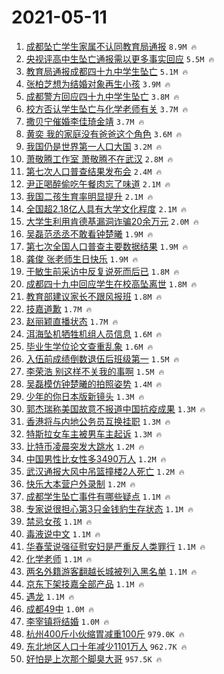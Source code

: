 # 2021-05-11

1. [成都坠亡学生家属不认同教育局通报](https://s.weibo.com/weibo?q=%23%E6%88%90%E9%83%BD%E5%9D%A0%E4%BA%A1%E5%AD%A6%E7%94%9F%E5%AE%B6%E5%B1%9E%E4%B8%8D%E8%AE%A4%E5%90%8C%E6%95%99%E8%82%B2%E5%B1%80%E9%80%9A%E6%8A%A5%23&Refer=top) `8.9M 🔥`
1. [央视评高中生坠亡通报需以更多事实回应](https://s.weibo.com/weibo?q=%23%E5%A4%AE%E8%A7%86%E8%AF%84%E9%AB%98%E4%B8%AD%E7%94%9F%E5%9D%A0%E4%BA%A1%E9%80%9A%E6%8A%A5%E9%9C%80%E4%BB%A5%E6%9B%B4%E5%A4%9A%E4%BA%8B%E5%AE%9E%E5%9B%9E%E5%BA%94%23&Refer=top) `5.5M 🔥`
1. [教育局通报成都四十九中学生坠亡](https://s.weibo.com/weibo?q=%23%E6%95%99%E8%82%B2%E5%B1%80%E9%80%9A%E6%8A%A5%E6%88%90%E9%83%BD%E5%9B%9B%E5%8D%81%E4%B9%9D%E4%B8%AD%E5%AD%A6%E7%94%9F%E5%9D%A0%E4%BA%A1%23&Refer=top) `5.1M 🔥`
1. [张柏芝想为结婚对象再生小孩](https://s.weibo.com/weibo?q=%23%E5%BC%A0%E6%9F%8F%E8%8A%9D%E6%83%B3%E4%B8%BA%E7%BB%93%E5%A9%9A%E5%AF%B9%E8%B1%A1%E5%86%8D%E7%94%9F%E5%B0%8F%E5%AD%A9%23&Refer=top) `3.9M 🔥`
1. [成都警方回应四十九中学生坠亡](https://s.weibo.com/weibo?q=%23%E6%88%90%E9%83%BD%E8%AD%A6%E6%96%B9%E5%9B%9E%E5%BA%94%E5%9B%9B%E5%8D%81%E4%B9%9D%E4%B8%AD%E5%AD%A6%E7%94%9F%E5%9D%A0%E4%BA%A1%23&Refer=top) `3.8M 🔥`
1. [校方否认学生坠亡与化学老师有关](https://s.weibo.com/weibo?q=%23%E6%A0%A1%E6%96%B9%E5%90%A6%E8%AE%A4%E5%AD%A6%E7%94%9F%E5%9D%A0%E4%BA%A1%E4%B8%8E%E5%8C%96%E5%AD%A6%E8%80%81%E5%B8%88%E6%9C%89%E5%85%B3%23&Refer=top) `3.7M 🔥`
1. [撒贝宁催婚李佳琦金靖](https://s.weibo.com/weibo?q=%23%E6%92%92%E8%B4%9D%E5%AE%81%E5%82%AC%E5%A9%9A%E6%9D%8E%E4%BD%B3%E7%90%A6%E9%87%91%E9%9D%96%23&Refer=top) `3.7M 🔥`
1. [黄奕 我的家庭没有爸爸这个角色](https://s.weibo.com/weibo?q=%E9%BB%84%E5%A5%95%20%E6%88%91%E7%9A%84%E5%AE%B6%E5%BA%AD%E6%B2%A1%E6%9C%89%E7%88%B8%E7%88%B8%E8%BF%99%E4%B8%AA%E8%A7%92%E8%89%B2&Refer=top) `3.6M 🔥`
1. [我国仍是世界第一人口大国](https://s.weibo.com/weibo?q=%23%E6%88%91%E5%9B%BD%E4%BB%8D%E6%98%AF%E4%B8%96%E7%95%8C%E7%AC%AC%E4%B8%80%E4%BA%BA%E5%8F%A3%E5%A4%A7%E5%9B%BD%23&Refer=top) `3.2M 🔥`
1. [萧敬腾工作室 萧敬腾不在武汉](https://s.weibo.com/weibo?q=%E8%90%A7%E6%95%AC%E8%85%BE%E5%B7%A5%E4%BD%9C%E5%AE%A4%20%E8%90%A7%E6%95%AC%E8%85%BE%E4%B8%8D%E5%9C%A8%E6%AD%A6%E6%B1%89&Refer=top) `2.8M 🔥`
1. [第七次人口普查结果发布会](https://s.weibo.com/weibo?q=%E7%AC%AC%E4%B8%83%E6%AC%A1%E4%BA%BA%E5%8F%A3%E6%99%AE%E6%9F%A5%E7%BB%93%E6%9E%9C%E5%8F%91%E5%B8%83%E4%BC%9A&Refer=top) `2.4M 🔥`
1. [尹正喝醉偷吃午餐肉忘了味道](https://s.weibo.com/weibo?q=%23%E5%B0%B9%E6%AD%A3%E5%96%9D%E9%86%89%E5%81%B7%E5%90%83%E5%8D%88%E9%A4%90%E8%82%89%E5%BF%98%E4%BA%86%E5%91%B3%E9%81%93%23&Refer=top) `2.1M 🔥`
1. [我国二孩生育率明显提升](https://s.weibo.com/weibo?q=%23%E6%88%91%E5%9B%BD%E4%BA%8C%E5%AD%A9%E7%94%9F%E8%82%B2%E7%8E%87%E6%98%8E%E6%98%BE%E6%8F%90%E5%8D%87%23&Refer=top) `2.1M 🔥`
1. [全国超2.18亿人具有大学文化程度](https://s.weibo.com/weibo?q=%23%E5%85%A8%E5%9B%BD%E8%B6%852.18%E4%BA%BF%E4%BA%BA%E5%85%B7%E6%9C%89%E5%A4%A7%E5%AD%A6%E6%96%87%E5%8C%96%E7%A8%8B%E5%BA%A6%23&Refer=top) `2.1M 🔥`
1. [大学生利用肯德基漏洞诈骗20余万元](https://s.weibo.com/weibo?q=%E5%A4%A7%E5%AD%A6%E7%94%9F%E5%88%A9%E7%94%A8%E8%82%AF%E5%BE%B7%E5%9F%BA%E6%BC%8F%E6%B4%9E%E8%AF%88%E9%AA%9720%E4%BD%99%E4%B8%87%E5%85%83&Refer=top) `2.0M 🔥`
1. [吴磊范丞丞不敢看钟楚曦](https://s.weibo.com/weibo?q=%23%E5%90%B4%E7%A3%8A%E8%8C%83%E4%B8%9E%E4%B8%9E%E4%B8%8D%E6%95%A2%E7%9C%8B%E9%92%9F%E6%A5%9A%E6%9B%A6%23&Refer=top) `1.9M 🔥`
1. [第七次全国人口普查主要数据结果](https://s.weibo.com/weibo?q=%23%E7%AC%AC%E4%B8%83%E6%AC%A1%E5%85%A8%E5%9B%BD%E4%BA%BA%E5%8F%A3%E6%99%AE%E6%9F%A5%E4%B8%BB%E8%A6%81%E6%95%B0%E6%8D%AE%E7%BB%93%E6%9E%9C%23&Refer=top) `1.9M 🔥`
1. [龚俊 张老师生日快乐](https://s.weibo.com/weibo?q=%E9%BE%9A%E4%BF%8A%20%E5%BC%A0%E8%80%81%E5%B8%88%E7%94%9F%E6%97%A5%E5%BF%AB%E4%B9%90&Refer=top) `1.9M 🔥`
1. [于敏生前采访中反复说死而后已](https://s.weibo.com/weibo?q=%23%E4%BA%8E%E6%95%8F%E7%94%9F%E5%89%8D%E9%87%87%E8%AE%BF%E4%B8%AD%E5%8F%8D%E5%A4%8D%E8%AF%B4%E6%AD%BB%E8%80%8C%E5%90%8E%E5%B7%B2%23&Refer=top) `1.8M 🔥`
1. [成都四十九中回应学生在校高坠离世](https://s.weibo.com/weibo?q=%23%E6%88%90%E9%83%BD%E5%9B%9B%E5%8D%81%E4%B9%9D%E4%B8%AD%E5%9B%9E%E5%BA%94%E5%AD%A6%E7%94%9F%E5%9C%A8%E6%A0%A1%E9%AB%98%E5%9D%A0%E7%A6%BB%E4%B8%96%23&Refer=top) `1.8M 🔥`
1. [教育部建议家长不跟风报班](https://s.weibo.com/weibo?q=%23%E6%95%99%E8%82%B2%E9%83%A8%E5%BB%BA%E8%AE%AE%E5%AE%B6%E9%95%BF%E4%B8%8D%E8%B7%9F%E9%A3%8E%E6%8A%A5%E7%8F%AD%23&Refer=top) `1.8M 🔥`
1. [技嘉道歉](https://s.weibo.com/weibo?q=%23%E6%8A%80%E5%98%89%E9%81%93%E6%AD%89%23&Refer=top) `1.7M 🔥`
1. [赵丽颖直播状态](https://s.weibo.com/weibo?q=%23%E8%B5%B5%E4%B8%BD%E9%A2%96%E7%9B%B4%E6%92%AD%E7%8A%B6%E6%80%81%23&Refer=top) `1.7M 🔥`
1. [洱海坠机牺牲机组人员信息](https://s.weibo.com/weibo?q=%23%E6%B4%B1%E6%B5%B7%E5%9D%A0%E6%9C%BA%E7%89%BA%E7%89%B2%E6%9C%BA%E7%BB%84%E4%BA%BA%E5%91%98%E4%BF%A1%E6%81%AF%23&Refer=top) `1.6M 🔥`
1. [毕业生学位论文查重乱象](https://s.weibo.com/weibo?q=%23%E6%AF%95%E4%B8%9A%E7%94%9F%E5%AD%A6%E4%BD%8D%E8%AE%BA%E6%96%87%E6%9F%A5%E9%87%8D%E4%B9%B1%E8%B1%A1%23&Refer=top) `1.6M 🔥`
1. [入伍前成绩倒数退伍后班级第一](https://s.weibo.com/weibo?q=%23%E5%85%A5%E4%BC%8D%E5%89%8D%E6%88%90%E7%BB%A9%E5%80%92%E6%95%B0%E9%80%80%E4%BC%8D%E5%90%8E%E7%8F%AD%E7%BA%A7%E7%AC%AC%E4%B8%80%23&Refer=top) `1.5M 🔥`
1. [李荣浩 别这样不关我的事啊](https://s.weibo.com/weibo?q=%E6%9D%8E%E8%8D%A3%E6%B5%A9%20%E5%88%AB%E8%BF%99%E6%A0%B7%E4%B8%8D%E5%85%B3%E6%88%91%E7%9A%84%E4%BA%8B%E5%95%8A&Refer=top) `1.5M 🔥`
1. [吴磊模仿钟楚曦的拍照姿势](https://s.weibo.com/weibo?q=%23%E5%90%B4%E7%A3%8A%E6%A8%A1%E4%BB%BF%E9%92%9F%E6%A5%9A%E6%9B%A6%E7%9A%84%E6%8B%8D%E7%85%A7%E5%A7%BF%E5%8A%BF%23&Refer=top) `1.4M 🔥`
1. [少年的你日本版新镜头](https://s.weibo.com/weibo?q=%23%E5%B0%91%E5%B9%B4%E7%9A%84%E4%BD%A0%E6%97%A5%E6%9C%AC%E7%89%88%E6%96%B0%E9%95%9C%E5%A4%B4%23&Refer=top) `1.3M 🔥`
1. [郭杰瑞称美国故意不报道中国抗疫成果](https://s.weibo.com/weibo?q=%23%E9%83%AD%E6%9D%B0%E7%91%9E%E7%A7%B0%E7%BE%8E%E5%9B%BD%E6%95%85%E6%84%8F%E4%B8%8D%E6%8A%A5%E9%81%93%E4%B8%AD%E5%9B%BD%E6%8A%97%E7%96%AB%E6%88%90%E6%9E%9C%23&Refer=top) `1.3M 🔥`
1. [香港将与内地公务员互换挂职](https://s.weibo.com/weibo?q=%23%E9%A6%99%E6%B8%AF%E5%B0%86%E4%B8%8E%E5%86%85%E5%9C%B0%E5%85%AC%E5%8A%A1%E5%91%98%E4%BA%92%E6%8D%A2%E6%8C%82%E8%81%8C%23&Refer=top) `1.3M 🔥`
1. [特斯拉女车主被男车主起诉](https://s.weibo.com/weibo?q=%23%E7%89%B9%E6%96%AF%E6%8B%89%E5%A5%B3%E8%BD%A6%E4%B8%BB%E8%A2%AB%E7%94%B7%E8%BD%A6%E4%B8%BB%E8%B5%B7%E8%AF%89%23&Refer=top) `1.3M 🔥`
1. [比特币凌晨突发大跳水](https://s.weibo.com/weibo?q=%23%E6%AF%94%E7%89%B9%E5%B8%81%E5%87%8C%E6%99%A8%E7%AA%81%E5%8F%91%E5%A4%A7%E8%B7%B3%E6%B0%B4%23&Refer=top) `1.2M 🔥`
1. [中国男性比女性多3490万人](https://s.weibo.com/weibo?q=%23%E4%B8%AD%E5%9B%BD%E7%94%B7%E6%80%A7%E6%AF%94%E5%A5%B3%E6%80%A7%E5%A4%9A3490%E4%B8%87%E4%BA%BA%23&Refer=top) `1.2M 🔥`
1. [武汉通报大风中吊篮撞楼2人死亡](https://s.weibo.com/weibo?q=%23%E6%AD%A6%E6%B1%89%E9%80%9A%E6%8A%A5%E5%A4%A7%E9%A3%8E%E4%B8%AD%E5%90%8A%E7%AF%AE%E6%92%9E%E6%A5%BC2%E4%BA%BA%E6%AD%BB%E4%BA%A1%23&Refer=top) `1.2M 🔥`
1. [快乐大本营户外录制](https://s.weibo.com/weibo?q=%23%E5%BF%AB%E4%B9%90%E5%A4%A7%E6%9C%AC%E8%90%A5%E6%88%B7%E5%A4%96%E5%BD%95%E5%88%B6%23&Refer=top) `1.2M 🔥`
1. [成都学生坠亡事件有哪些疑点](https://s.weibo.com/weibo?q=%23%E6%88%90%E9%83%BD%E5%AD%A6%E7%94%9F%E5%9D%A0%E4%BA%A1%E4%BA%8B%E4%BB%B6%E6%9C%89%E5%93%AA%E4%BA%9B%E7%96%91%E7%82%B9%23&Refer=top) `1.1M 🔥`
1. [专家说很担心第3只金钱豹生存状态](https://s.weibo.com/weibo?q=%23%E4%B8%93%E5%AE%B6%E8%AF%B4%E5%BE%88%E6%8B%85%E5%BF%83%E7%AC%AC3%E5%8F%AA%E9%87%91%E9%92%B1%E8%B1%B9%E7%94%9F%E5%AD%98%E7%8A%B6%E6%80%81%23&Refer=top) `1.1M 🔥`
1. [禁忌女孩](https://s.weibo.com/weibo?q=%E7%A6%81%E5%BF%8C%E5%A5%B3%E5%AD%A9&Refer=top) `1.1M 🔥`
1. [毒液说中文](https://s.weibo.com/weibo?q=%23%E6%AF%92%E6%B6%B2%E8%AF%B4%E4%B8%AD%E6%96%87%23&Refer=top) `1.1M 🔥`
1. [华春莹说强征慰安妇是严重反人类罪行](https://s.weibo.com/weibo?q=%23%E5%8D%8E%E6%98%A5%E8%8E%B9%E8%AF%B4%E5%BC%BA%E5%BE%81%E6%85%B0%E5%AE%89%E5%A6%87%E6%98%AF%E4%B8%A5%E9%87%8D%E5%8F%8D%E4%BA%BA%E7%B1%BB%E7%BD%AA%E8%A1%8C%23&Refer=top) `1.1M 🔥`
1. [化学老师](https://s.weibo.com/weibo?q=%23%E5%8C%96%E5%AD%A6%E8%80%81%E5%B8%88%23&Refer=top) `1.1M 🔥`
1. [两名外籍游客翻越长城被列入黑名单](https://s.weibo.com/weibo?q=%23%E4%B8%A4%E5%90%8D%E5%A4%96%E7%B1%8D%E6%B8%B8%E5%AE%A2%E7%BF%BB%E8%B6%8A%E9%95%BF%E5%9F%8E%E8%A2%AB%E5%88%97%E5%85%A5%E9%BB%91%E5%90%8D%E5%8D%95%23&Refer=top) `1.1M 🔥`
1. [京东下架技嘉全部产品](https://s.weibo.com/weibo?q=%E4%BA%AC%E4%B8%9C%E4%B8%8B%E6%9E%B6%E6%8A%80%E5%98%89%E5%85%A8%E9%83%A8%E4%BA%A7%E5%93%81&Refer=top) `1.1M 🔥`
1. [遇龙](https://s.weibo.com/weibo?q=%E9%81%87%E9%BE%99&Refer=top) `1.1M 🔥`
1. [成都49中](https://s.weibo.com/weibo?q=%23%E6%88%90%E9%83%BD49%E4%B8%AD%23&Refer=top) `1.0M 🔥`
1. [李宰镇将结婚](https://s.weibo.com/weibo?q=%23%E6%9D%8E%E5%AE%B0%E9%95%87%E5%B0%86%E7%BB%93%E5%A9%9A%23&Refer=top) `1.0M 🔥`
1. [杭州400斤小伙缩胃减重100斤](https://s.weibo.com/weibo?q=%23%E6%9D%AD%E5%B7%9E400%E6%96%A4%E5%B0%8F%E4%BC%99%E7%BC%A9%E8%83%83%E5%87%8F%E9%87%8D100%E6%96%A4%23&Refer=top) `979.0K 🔥`
1. [东北地区人口十年减少1101万人](https://s.weibo.com/weibo?q=%23%E4%B8%9C%E5%8C%97%E5%9C%B0%E5%8C%BA%E4%BA%BA%E5%8F%A3%E5%8D%81%E5%B9%B4%E5%87%8F%E5%B0%911101%E4%B8%87%E4%BA%BA%23&Refer=top) `962.7K 🔥`
1. [好怕是上次那个脚臭大哥](https://s.weibo.com/weibo?q=%23%E5%A5%BD%E6%80%95%E6%98%AF%E4%B8%8A%E6%AC%A1%E9%82%A3%E4%B8%AA%E8%84%9A%E8%87%AD%E5%A4%A7%E5%93%A5%23&Refer=top) `957.5K 🔥`
